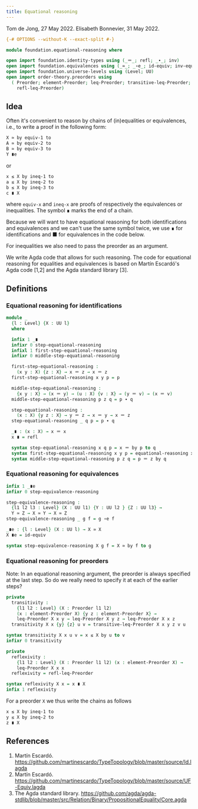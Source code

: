 ```yaml
---
title: Equational reasoning
---
```


Tom de Jong, 27 May 2022.
Elisabeth Bonnevier, 31 May 2022.

```agda
{-# OPTIONS --without-K --exact-split #-}

module foundation.equational-reasoning where

open import foundation.identity-types using (_＝_; refl; _∙_; inv)
open import foundation.equivalences using (_≃_; _∘e_; id-equiv; inv-equiv)
open import foundation.universe-levels using (Level; UU)
open import order-theory.preorders using
  ( Preorder; element-Preorder; leq-Preorder; transitive-leq-Preorder;
    refl-leq-Preorder)
```

## Idea

Often it's convenient to reason by chains of (in)equalities or equivalences,
i.e., to write a proof in the following form:

```md
X ≃ by equiv-1 to
A ≃ by equiv-2 to
B ≃ by equiv-3 to
Y ∎e
```

or
```md
x ≤ X by ineq-1 to
a ≤ X by ineq-2 to
b ≤ X by ineq-3 to
c ∎ X
```

where `equiv-x` and `ineq-x` are proofs of respectively the equivalences or
inequalities. The symbol ∎ marks the end of a chain.

Because we will want to have equational reasoning for both identifications and
equivalences and we can't use the same symbol twice, we use ∎ for
identifications and ■ for equivalences in the code below.

For inequalities we also need to pass the preorder as an argument.

We write Agda code that allows for such reasoning. The code for equational
reasoning for equalities and equivalences is based on Martín Escardó's Agda code
[1,2] and the Agda standard library [3].


## Definitions

### Equational reasoning for identifications

```agda
module _
  {l : Level} {X : UU l}
  where

  infix 1 _∎
  infixr 0 step-equational-reasoning
  infixl 1 first-step-equational-reasoning
  infixr 0 middle-step-equational-reasoning

  first-step-equational-reasoning :
    (x y : X) {z : X} → x ＝ z → x ＝ z
  first-step-equational-reasoning x y p = p

  middle-step-equational-reasoning :
    {x y : X} → (x ＝ y) → (u : X) {v : X} → (y ＝ v) → (x ＝ v)
  middle-step-equational-reasoning p z q = p ∙ q

  step-equational-reasoning :
    (x : X) {y z : X} → y ＝ z → x ＝ y → x ＝ z
  step-equational-reasoning _ q p = p ∙ q

  _∎ : (x : X) → x ＝ x
  x ∎ = refl

  syntax step-equational-reasoning x q p = x ＝ by p to q
  syntax first-step-equational-reasoning x y p = equational-reasoning x ＝ y by p
  syntax middle-step-equational-reasoning p z q = p ＝ z by q
```

### Equational reasoning for equivalences

```agda
infix 1 _∎e
infixr 0 step-equivalence-reasoning

step-equivalence-reasoning :
  {l1 l2 l3 : Level} (X : UU l1) {Y : UU l2 } {Z : UU l3} →
  Y ≃ Z → X ≃ Y → X ≃ Z
step-equivalence-reasoning _ g f = g ∘e f

_∎e : {l : Level} (X : UU l) → X ≃ X
X ∎e = id-equiv

syntax step-equivalence-reasoning X g f = X ≃ by f to g
```

### Equational reasoning for preorders

Note: In an equational reasoning argument, the preorder is always specified at the last step. So do we really need to specify it at each of the earlier steps?

```agda
private
  transitivity :
    {l1 l2 : Level} (X : Preorder l1 l2)
    (x : element-Preorder X) {y z : element-Preorder X} →
    leq-Preorder X x y → leq-Preorder X y z → leq-Preorder X x z
  transitivity X x {y} {z} u v = transitive-leq-Preorder X x y z v u

syntax transitivity X x u v = x ≤ X by u to v
infixr 0 transitivity

private
  reflexivity :
    {l1 l2 : Level} (X : Preorder l1 l2) (x : element-Preorder X) →
    leq-Preorder X x x
  reflexivity = refl-leq-Preorder

syntax reflexivity X x = x ∎ X
infix 1 reflexivity
```

For a preorder `X` we thus write the chains as follows

```md
x ≤ X by ineq-1 to
y ≤ X by ineq-2 to
z ∎ X
```

## References

1. Martín Escardó. https://github.com/martinescardo/TypeTopology/blob/master/source/Id.lagda
2. Martín Escardó. https://github.com/martinescardo/TypeTopology/blob/master/source/UF-Equiv.lagda
3. The Agda standard library. https://github.com/agda/agda-stdlib/blob/master/src/Relation/Binary/PropositionalEquality/Core.agda

